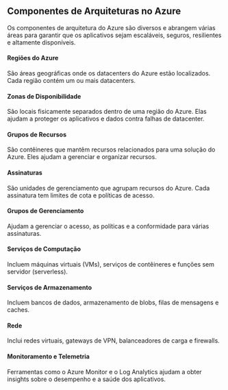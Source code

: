## Componentes de Arquiteturas no Azure
Os componentes de arquitetura do Azure são diversos e abrangem várias áreas para garantir que os aplicativos sejam escaláveis, seguros, resilientes e altamente disponíveis.

#### Regiões do Azure
São áreas geográficas onde os datacenters do Azure estão localizados. Cada região contém um ou mais datacenters.

#### Zonas de Disponibilidade
São locais fisicamente separados dentro de uma região do Azure. Elas ajudam a proteger os aplicativos e dados contra falhas de datacenter.

#### Grupos de Recursos
São contêineres que mantêm recursos relacionados para uma solução do Azure. Eles ajudam a gerenciar e organizar recursos.

#### Assinaturas
São unidades de gerenciamento que agrupam recursos do Azure. Cada assinatura tem limites de cota e políticas de acesso.

#### Grupos de Gerenciamento
Ajudam a gerenciar o acesso, as políticas e a conformidade para várias assinaturas.

#### Serviços de Computação
Incluem máquinas virtuais (VMs), serviços de contêineres e funções sem servidor (serverless).

#### Serviços de Armazenamento 
Incluem bancos de dados, armazenamento de blobs, filas de mensagens e caches.

#### Rede
Inclui redes virtuais, gateways de VPN, balanceadores de carga e firewalls.

#### Monitoramento e Telemetria 
Ferramentas como o Azure Monitor e o Log Analytics ajudam a obter insights sobre o desempenho e a saúde dos aplicativos.
